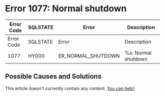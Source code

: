 
# Error 1077: Normal shutdown


| Error Code | SQLSTATE | Error | Description |
| --- | --- | --- | --- |
| Error Code | SQLSTATE | Error | Description |
| 1077 | HY000 | ER_NORMAL_SHUTDOWN | %s: Normal shutdown |




## Possible Causes and Solutions


This article doesn't currently contain any content. [You can help!](/en/writing-and-editing-knowledge-base-articles/)


